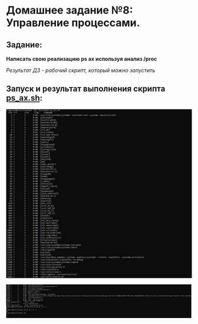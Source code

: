 # **Домашнее задание №8: Управление процессами.**

## **Задание:**
**Написать свою реализацию ps ax используя анализ /proc**

*Результат ДЗ - рабочий скрипт, который можно запустить*


## **Запуск и результат выполнения скрипта [ps_ax.sh](./ps_ax.sh):**


![Screen_1](./screens/Screen_1.JPG)


![Screen_2](./screens/Screen_2.JPG)
